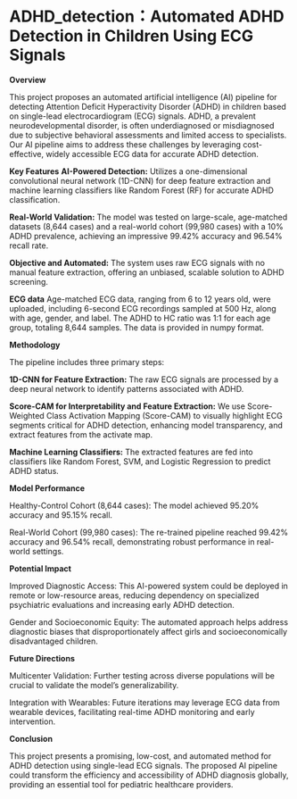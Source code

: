 # ADHD_detection：Automated ADHD Detection in Children Using ECG Signals

**Overview**

This project proposes an automated artificial intelligence (AI) pipeline for detecting Attention Deficit Hyperactivity Disorder (ADHD) in children based on single-lead electrocardiogram (ECG) signals. ADHD, a prevalent neurodevelopmental disorder, is often underdiagnosed or misdiagnosed due to subjective behavioral assessments and limited access to specialists. Our AI pipeline aims to address these challenges by leveraging cost-effective, widely accessible ECG data for accurate ADHD detection.

**Key Features**
**AI-Powered Detection:** Utilizes a one-dimensional convolutional neural network (1D-CNN) for deep feature extraction and machine learning classifiers like Random Forest (RF) for accurate ADHD classification.

**Real-World Validation:** The model was tested on large-scale, age-matched datasets (8,644 cases) and a real-world cohort (99,980 cases) with a 10% ADHD prevalence, achieving an impressive 99.42% accuracy and 96.54% recall rate.

**Objective and Automated:** The system uses raw ECG signals with no manual feature extraction, offering an unbiased, scalable solution to ADHD screening.

**ECG data**
Age-matched ECG data, ranging from 6 to 12 years old, were uploaded, including 6-second ECG recordings sampled at 500 Hz, along with age, gender, and label. The ADHD to HC ratio was 1:1 for each age group, totaling 8,644 samples. The data is provided in numpy format.

**Methodology**

The pipeline includes three primary steps:

**1D-CNN for Feature Extraction:** The raw ECG signals are processed by a deep neural network to identify patterns associated with ADHD.

**Score-CAM for Interpretability and Feature Extraction:** We use Score-Weighted Class Activation Mapping (Score-CAM) to visually highlight ECG segments critical for ADHD detection, enhancing model transparency, and extract features from the activate map.

**Machine Learning Classifiers:** The extracted features are fed into classifiers like Random Forest, SVM, and Logistic Regression to predict ADHD status.

**Model Performance**

Healthy-Control Cohort (8,644 cases): The model achieved 95.20% accuracy and 95.15% recall.

Real-World Cohort (99,980 cases): The re-trained pipeline reached 99.42% accuracy and 96.54% recall, demonstrating robust performance in real-world settings.

**Potential Impact**

Improved Diagnostic Access: This AI-powered system could be deployed in remote or low-resource areas, reducing dependency on specialized psychiatric evaluations and increasing early ADHD detection.

Gender and Socioeconomic Equity: The automated approach helps address diagnostic biases that disproportionately affect girls and socioeconomically disadvantaged children.

**Future Directions**

Multicenter Validation: Further testing across diverse populations will be crucial to validate the model’s generalizability.

Integration with Wearables: Future iterations may leverage ECG data from wearable devices, facilitating real-time ADHD monitoring and early intervention.

**Conclusion**

This project presents a promising, low-cost, and automated method for ADHD detection using single-lead ECG signals. The proposed AI pipeline could transform the efficiency and accessibility of ADHD diagnosis globally, providing an essential tool for pediatric healthcare providers.
